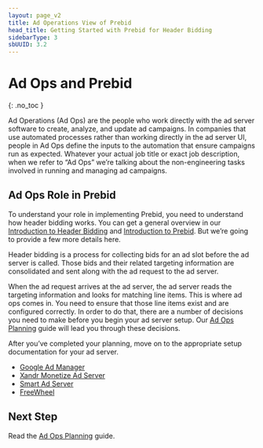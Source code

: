 ```yaml
---
layout: page_v2
title: Ad Operations View of Prebid
head_title: Getting Started with Prebid for Header Bidding
sidebarType: 3
sbUUID: 3.2
---
```


# Ad Ops and Prebid

{: .no_toc }

Ad Operations (Ad Ops) are the people who work directly with the ad server software to create, analyze, and update ad campaigns. In companies that use automated processes rather than working directly in the ad server UI, people in Ad Ops define the inputs to the automation that ensure campaigns run as expected. Whatever your actual job title or exact job description, when we refer to “Ad Ops” we’re talking about the non-engineering tasks involved in running and managing ad campaigns.

## Ad Ops Role in Prebid

To understand your role in implementing Prebid, you need to understand how header bidding works. You can get a general overview in our [Introduction to Header Bidding](/overview/intro-to-header-bidding.html) and [Introduction to Prebid](/overview/intro.html). But we’re going to provide a few more details here.

Header bidding is a process for collecting bids for an ad slot before the ad server is called. Those bids and their related targeting information are consolidated and sent along with the ad request to the ad server.

When the ad request arrives at the ad server, the ad server reads the targeting information and looks for matching line items. This is where ad ops comes in. You need to ensure that those line items exist and are configured correctly. In order to do that, there are a number of decisions you need to make before you begin your ad server setup. Our [Ad Ops Planning](/adops/adops-planning-guide.html) guide will lead you through these decisions.

After you’ve completed your planning, move on to the appropriate setup documentation for your ad server.

- [Google Ad Manager](/adops/step-by-step.html)
- [Xandr Monetize Ad Server](/adops/setting-up-prebid-with-the-appnexus-ad-server.html)
- [Smart Ad Server](/adops/setting-up-prebidjs-with-Smart-Ad-Server.html)
- [FreeWheel](/adops/setting-up-prebid-video-in-freewheel.html)

## Next Step

Read the [Ad Ops Planning](/adops/adops-planning-guide.html) guide.
